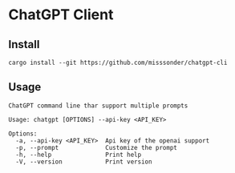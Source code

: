 #  ChatGPT Client
## Install
```shell
cargo install --git https://github.com/misssonder/chatgpt-cli
```
## Usage
```shell
ChatGPT command line thar support multiple prompts

Usage: chatgpt [OPTIONS] --api-key <API_KEY>

Options:
  -a, --api-key <API_KEY>  Api key of the openai support
  -p, --prompt             Customize the prompt
  -h, --help               Print help
  -V, --version            Print version

```